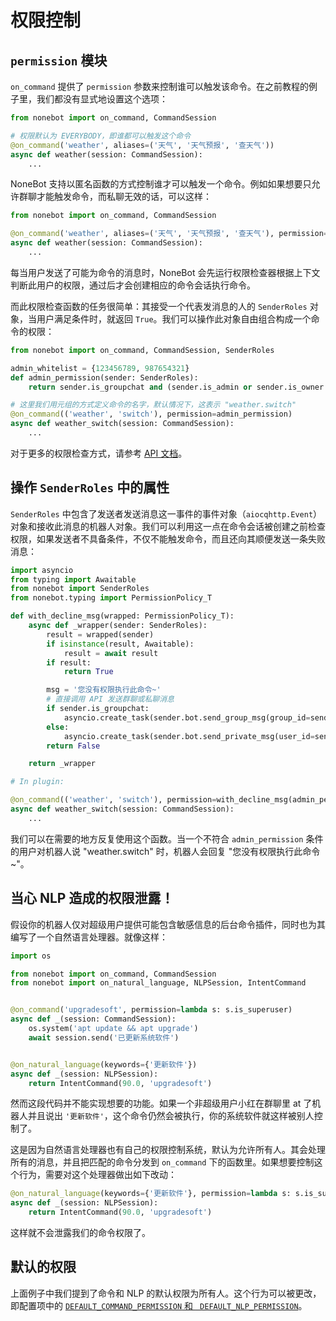 # 权限控制

## `permission` 模块

`on_command` 提供了 `permission` 参数来控制谁可以触发该命令。在之前教程的例子里，我们都没有显式地设置这个选项：

```python
from nonebot import on_command, CommandSession

# 权限默认为 EVERYBODY，即谁都可以触发这个命令
@on_command('weather', aliases=('天气', '天气预报', '查天气'))
async def weather(session: CommandSession):
    ...
```

NoneBot 支持以匿名函数的方式控制谁才可以触发一个命令。例如如果想要只允许群聊才能触发命令，而私聊无效的话，可以这样：

```python {3}
from nonebot import on_command, CommandSession

@on_command('weather', aliases=('天气', '天气预报', '查天气'), permission=lambda sender: sender.is_group_chat)
async def weather(session: CommandSession):
    ...
```

每当用户发送了可能为命令的消息时，NoneBot 会先运行权限检查器根据上下文判断此用户的权限，通过后才会创建相应的命令会话执行命令。

而此权限检查函数的任务很简单：其接受一个代表发消息的人的 `SenderRoles` 对象，当用户满足条件时，就返回 `True`。我们可以操作此对象自由组合构成一个命令的权限：

```python {1}
from nonebot import on_command, CommandSession, SenderRoles

admin_whitelist = {123456789, 987654321}
def admin_permission(sender: SenderRoles):
    return sender.is_groupchat and (sender.is_admin or sender.is_owner or sender.sent_by(admin_whitelist))

# 这里我们用元组的方式定义命令的名字，默认情况下，这表示 "weather.switch"
@on_command(('weather', 'switch'), permission=admin_permission)
async def weather_switch(session: CommandSession):
    ...
```

对于更多的权限检查方式，请参考 [API 文档](../api/permission.md#class-senderroles-bot-event-sender)。

## 操作 `SenderRoles` 中的属性

`SenderRoles` 中包含了发送者发送消息这一事件的事件对象（`aiocqhttp.Event`）对象和接收此消息的机器人对象。我们可以利用这一点在命令会话被创建之前检查权限，如果发送者不具备条件，不仅不能触发命令，而且还向其顺便发送一条失败消息：

```python {26}
import asyncio
from typing import Awaitable
from nonebot import SenderRoles
from nonebot.typing import PermissionPolicy_T

def with_decline_msg(wrapped: PermissionPolicy_T):
    async def _wrapper(sender: SenderRoles):
        result = wrapped(sender)
        if isinstance(result, Awaitable):
            result = await result
        if result:
            return True

        msg = '您没有权限执行此命令~'
        # 直接调用 API 发送群聊或私聊消息
        if sender.is_groupchat:
            asyncio.create_task(sender.bot.send_group_msg(group_id=sender.event.group_id, message=msg))
        else:
            asyncio.create_task(sender.bot.send_private_msg(user_id=sender.event.user_id, message=msg))
        return False

    return _wrapper

# In plugin:

@on_command(('weather', 'switch'), permission=with_decline_msg(admin_permission))
async def weather_switch(session: CommandSession):
    ...
```

我们可以在需要的地方反复使用这个函数。当一个不符合 `admin_permission` 条件的用户对机器人说 "weather.switch" 时，机器人会回复 "您没有权限执行此命令~"。

## 当心 NLP 造成的权限泄露！

假设你的机器人仅对超级用户提供可能包含敏感信息的后台命令插件，同时也为其编写了一个自然语言处理器。就像这样：

```python
import os

from nonebot import on_command, CommandSession
from nonebot import on_natural_language, NLPSession, IntentCommand


@on_command('upgradesoft', permission=lambda s: s.is_superuser)
async def _(session: CommandSession):
    os.system('apt update && apt upgrade')
    await session.send('已更新系统软件')


@on_natural_language(keywords={'更新软件'})
async def _(session: NLPSession):
    return IntentCommand(90.0, 'upgradesoft')
```

然而这段代码并不能实现想要的功能。如果一个非超级用户小红在群聊里 at 了机器人并且说出 `'更新软件'`，这个命令仍然会被执行，你的系统软件就这样被别人控制了。

这是因为自然语言处理器也有自己的权限控制系统，默认为允许所有人。其会处理所有的消息，并且把匹配的命令分发到 `on_command` 下的函数里。如果想要控制这个行为，需要对这个处理器做出如下改动：

```python {1}
@on_natural_language(keywords={'更新软件'}, permission=lambda s: s.is_superuser)
async def _(session: NLPSession):
    return IntentCommand(90.0, 'upgradesoft')
```

这样就不会泄露我们的命令权限了。

## 默认的权限
上面例子中我们提到了命令和 NLP 的默认权限为所有人。这个行为可以被更改，即配置项中的 [`DEFAULT_COMMAND_PERMISSION` 和 ` DEFAULT_NLP_PERMISSION`](../api/default_config.md#def-default-command-permission)。
